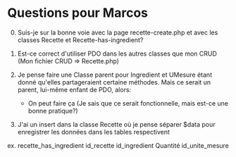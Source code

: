 # Questions pour Marcos




0. Suis-je sur la bonne voie avec la page recette-create.php et avec les classes Recette et Recette-has-ingredient?

1. Est-ce correct d'utiliser PDO dans les autres classes que mon CRUD (Mon fichier CRUD => Recette.php)

2. Je pense faire une Classe parent pour Ingredient et UMesure étant donné qu'elles partageraient certaine méthodes. Mais ce serait un parent, lui-même enfant de PDO, alors:
    - On peut faire ça (Je sais que ce serait fonctionnelle, mais est-ce une bonne pratique?)

3. J'ai un insert dans la classe Recette où je pense séparer $data pour enregistrer les données dans les tables respectivent

ex. recette_has_ingredient
id_recette
id_ingredient
Quantité
id_unite_mesure
